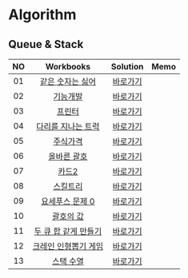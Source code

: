 # Algorithm 
## Queue & Stack
|<center>NO|<center>Workbooks|<center>Solution|<center>Memo|
|:---:|:---:|:---:|:---:|
|01|[같은 숫자는 싫어](https://school.programmers.co.kr/learn/courses/30/lessons/12906)|[바로가기](./Solution/같은%20숫자는%20싫어)||
|02|[기능개발](https://school.programmers.co.kr/learn/courses/30/lessons/42586)|[바로가기](./Solution/기능개발)||
|03|[프린터](https://school.programmers.co.kr/learn/courses/30/lessons/42587)|[바로가기](./Solution/프린터)| |
|04|[다리를 지나는 트럭](https://school.programmers.co.kr/learn/courses/30/lessons/42583)|[바로가기](./Solution/다리를%20지나는%20트럭)||
|05|[주식가격](https://school.programmers.co.kr/learn/courses/30/lessons/42584)|[바로가기](./Solution/주식가격)||
|06|[올바른 괄호](https://school.programmers.co.kr/learn/courses/30/lessons/12909)|[바로가기](./Solution/올바른%20괄호)||
|07|[카드2](https://www.acmicpc.net/problem/2164)|[바로가기](./Solution/카드2)||
|08|[스킬트리](https://school.programmers.co.kr/learn/courses/30/lessons/49993)|[바로가기](./Solution/스킬트리)||
|09|[요세푸스 문제 0](https://school.programmers.co.kr/learn/courses/30/lessons/11866)|[바로가기](./Solution/요세푸스%20문제%200)||
|10|[괄호의 값](https://school.programmers.co.kr/learn/courses/30/lessons/11866)|[바로가기](./Solution/괄호의%20값)||
|11|[두 큐 합 같게 만들기](https://school.programmers.co.kr/learn/courses/30/lessons/118667)|[바로가기](./Solution/두%20큐%20합%20같게%20만들기)||
|12|[크레인 인형뽑기 게임](https://school.programmers.co.kr/learn/courses/30/lessons/64061)|[바로가기](./Solution/크레인%20인형뽑기%20게임)||
|13|[스택 수열](https://www.acmicpc.net/problem/1874)|[바로가기](./Solution/스택%20수열)| |
